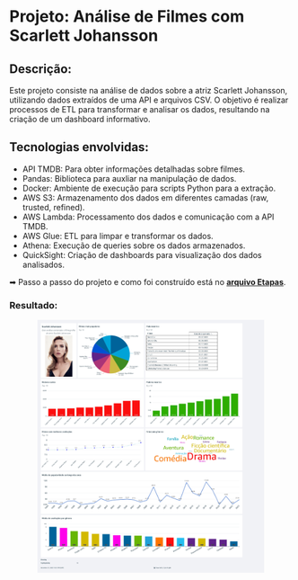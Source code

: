 # Projeto: Análise de Filmes com Scarlett Johansson

## Descrição:
Este projeto consiste na análise de dados sobre a atriz Scarlett Johansson, utilizando dados extraídos de uma API e arquivos CSV. O objetivo é realizar processos de ETL para transformar e analisar os dados, resultando na criação de um dashboard informativo.

## Tecnologias envolvidas:
- API TMDB: Para obter informações detalhadas sobre filmes.
- Pandas: Biblioteca para auxliar na manipulação de dados.
- Docker: Ambiente de execução para scripts Python para a extração.
- AWS S3: Armazenamento dos dados em diferentes camadas (raw, trusted, refined).
- AWS Lambda: Processamento dos dados e comunicação com a API TMDB.
- AWS Glue: ETL para limpar e transformar os dados.
- Athena: Execução de queries sobre os dados armazenados.
- QuickSight: Criação de dashboards para visualização dos dados analisados.

➡ Passo a passo do projeto e como foi construído está no **[arquivo Etapas](Etapas.md)**.

### Resultado:
<p align="center">
  <img src="Dashboard.jpg" alt="Dashboard" width="80%">
</p>